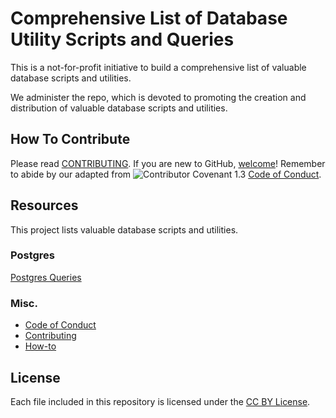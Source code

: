 # Comprehensive List of Database Utility Scripts and Queries

This is a not-for-profit initiative to build a comprehensive list of valuable database scripts and utilities.

We administer the repo, which is devoted to promoting the creation and distribution of valuable database scripts and utilities.

## How To Contribute

Please read [CONTRIBUTING](CONTRIBUTING.md). If you are new to GitHub, [welcome](HOWTO.md)! Remember to abide by our adapted from ![Contributor Covenant 1.3](https://img.shields.io/badge/Contributor%20Covenant-1.3-4baaaa.svg) [Code of Conduct](CODE_OF_CONDUCT.md).

## Resources

This project lists valuable database scripts and utilities.

### Postgres

[Postgres Queries](../postgres/postgres_scripts.md)

### Misc.

+ [Code of Conduct](CODE_OF_CONDUCT.md)
+ [Contributing](CONTRIBUTING.md)
+ [How-to](HOWTO.md)

## License

Each file included in this repository is licensed under the [CC BY License](../LICENSE).
